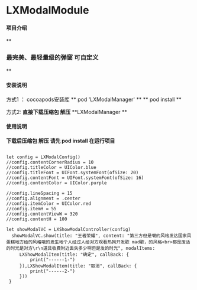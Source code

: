 # LXModalModule

#### 项目介绍
 **

### 最完美、最轻量级的弹窗 可自定义
** 

#### 安装说明
方式1 ： cocoapods安装库 
        ** pod 'LXModalManager' **
        ** pod install ** 

方式2:   **直接下载压缩包 解压**    **LXModalManager **   

#### 使用说明
 **下载后压缩包 解压   请先 pod install  在运行项目** 
  
```

let config = LXModalConfig()
//config.contentCornerRadius = 10
//config.titleColor = UIColor.blue
//config.titleFont = UIFont.systemFont(ofSize: 20)
//config.contentFont = UIFont.systemFont(ofSize: 16)
//config.contentColor = UIColor.purple

//config.lineSpacing = 15
//config.alignment = .center
//config.itemColor = UIColor.red
//config.itemH = 55
//config.contentViewW = 320
//config.contentH = 100

let showModalVC = LXShowModalController(config)
  showModalVC.show(title: "王者荣耀", content: "第三方但是噶的风格发达国家风蛋糕地方给的风格哦的发生地个人经过人给对方观看热狗开发歌 mad歌，的风格<br>都是废话的时光是对方\r\n道具收费附近丢失多少啊但是发的时光", modalItems:
     LXShowModalItem(title: "确定", callBack: {
         print("------1-")
     }),LXShowModalItem(title: "取消", callBack: {
         print("------2-")
     }))
 }
 
```


